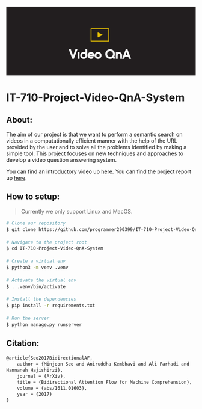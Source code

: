 ![img](./static/logo.png)
# IT-710-Project-Video-QnA-System

## About:
The aim of our project is that we want to perform a semantic search on videos in a computationally efficient manner with the help of the URL provided by the user and to solve all the problems identified by making a simple tool. This project focuses on new techniques and approaches to develop a video question answering system.

You can find an introductory video up [here](https://youtu.be/LwHQm7HycLo).
You can find the project report up [here]().
## How to setup:
>Currently we only support Linux and MacOS.

```bash
# Clone our repository
$ git clone https://github.com/programmer290399/IT-710-Project-Video-QnA-System.git

# Navigate to the project root
$ cd IT-710-Project-Video-QnA-System

# Create a virtual env
$ python3 -m venv .venv

# Activate the virtual env
$ . .venv/bin/activate 

# Install the dependencies
$ pip install -r requirements.txt

# Run the server
$ python manage.py runserver
```


## Citation:
```
@article{Seo2017BidirectionalAF,
    author = {Minjoon Seo and Aniruddha Kembhavi and Ali Farhadi and Hannaneh Hajishirzi},
    journal = {ArXiv},
    title = {Bidirectional Attention Flow for Machine Comprehension},
    volume = {abs/1611.01603},
    year = {2017}
}
```